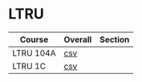 # LTRU

| Course | Overall | Section |
| ------ | ------- | ------- |
| LTRU 104A | [csv](https://github.com/UCSD-Historical-Enrollment-Data/2024Spring/blob/main/overall/LTRU%20104A.csv) |  |
| LTRU 1C | [csv](https://github.com/UCSD-Historical-Enrollment-Data/2024Spring/blob/main/overall/LTRU%201C.csv) |  |
